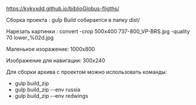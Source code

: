 https://kykyxdd.github.io/biblioGlobus-fligths/


Сборка проекта : gulp
Build собирается в папку dist/

Нарезать картинки : convert -crop 500x400 737-800_VP-BRS.jpg -quality 70 lower_%02d.jpg

Маленькое изоражение: 1000х800

Изображение для навигации: 300х240

Для сборки архива с проектом можно использовать команды:
- gulp build_zip
- gulp build_zip --env russia
- gulp build_zip --env redwings